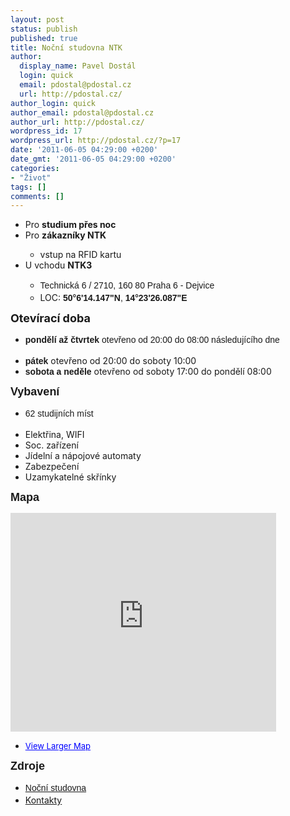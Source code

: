 ```yaml
---
layout: post
status: publish
published: true
title: Noční studovna NTK
author:
  display_name: Pavel Dostál
  login: quick
  email: pdostal@pdostal.cz
  url: http://pdostal.cz/
author_login: quick
author_email: pdostal@pdostal.cz
author_url: http://pdostal.cz/
wordpress_id: 17
wordpress_url: http://pdostal.cz/?p=17
date: '2011-06-05 04:29:00 +0200'
date_gmt: '2011-06-05 04:29:00 +0200'
categories:
- "Život"
tags: []
comments: []
---
```

<ul>
<li>Pro <b>studium přes noc</b></li>
<li>Pro <b>zákazníky NTK</b></li>
<ul>
<li>vstup na RFID kartu</li>
</ul>
<li>U vchodu <b>NTK3</b></li>
<ul>
<li><span class="Apple-style-span" style="font-family: 'Arial CE', 'Helvetica CE', Arial, helvetica, sans-serif; line-height: 21px;"><span style="font-family: 'Arial CE', 'Helvetica CE', Arial, helvetica, sans-serif;">Technická 6 / 2710,&nbsp;</span></span><span style="font-family: 'Arial CE', 'Helvetica CE', Arial, helvetica, sans-serif;"><span style="font-family: 'Arial CE', 'Helvetica CE', Arial, helvetica, sans-serif;">160 80 Praha 6 - Dejvice</span></span></li>
<li>LOC:&nbsp;<span class="Apple-style-span" style="font-family: Arial, sans-serif;"><b>50°6'14.147"N</b>, <b>14°23'26.087"E</b></span></li>
</ul>
</ul>
<div><span class="Apple-style-span" style="font-size: large;"><b>Otevírací doba</b></span></div>
<div><span class="Apple-style-span" style="font-family: 'Arial CE', 'Helvetica CE', Arial, helvetica, sans-serif; line-height: 21px;"></span>
<div style="font-family: 'Arial CE', 'Helvetica CE', Arial, helvetica, sans-serif; margin-bottom: 0px; margin-left: 0px; margin-right: 0px; margin-top: 0px; text-align: left;"></div>
<ul>
<li><span class="Apple-style-span" style="font-family: 'Arial CE', 'Helvetica CE', Arial, helvetica, sans-serif; line-height: 21px;"><strong style="font-family: 'Arial CE', 'Helvetica CE', Arial, helvetica, sans-serif;">pondělí až čtvrtek</strong>&nbsp;otevřeno od 20:00 do 08:00 následujícího dne</span></li>
<p><span class="Apple-style-span" style="font-family: 'Arial CE', 'Helvetica CE', Arial, helvetica, sans-serif; line-height: 21px;">
<li><strong style="font-family: 'Arial CE', 'Helvetica CE', Arial, helvetica, sans-serif;">pátek</strong>&nbsp;otevřeno od 20:00 do soboty 10:00</li>
<li><strong style="font-family: 'Arial CE', 'Helvetica CE', Arial, helvetica, sans-serif;">sobota a neděle&nbsp;</strong>otevřeno od soboty 17:00 do pondělí 08:00</li>
<p></span></ul>
<p><span class="Apple-style-span" style="font-family: 'Arial CE', 'Helvetica CE', Arial, helvetica, sans-serif; line-height: 21px;"><b><span class="Apple-style-span" style="font-size: large;">Vybavení</span></b><br /></span>
<ul>
<li><span class="Apple-style-span" style="font-family: 'Arial CE', 'Helvetica CE', Arial, helvetica, sans-serif; line-height: 21px;">62 studijních míst</span></li>
<p><span class="Apple-style-span" style="font-family: 'Arial CE', 'Helvetica CE', Arial, helvetica, sans-serif; line-height: 21px;">
<li>Elektřina, WIFI</li>
<li>Soc. zařízení</li>
<li>Jídelní a nápojové automaty</li>
<li>Zabezpečení</li>
<li>Uzamykatelné skřínky</li>
<p></span></ul>
<p><span class="Apple-style-span" style="font-family: 'Arial CE', 'Helvetica CE', Arial, helvetica, sans-serif; line-height: 21px;"><b><span class="Apple-style-span" style="font-size: large;">Mapa</span></b></span>
<ul><span class="Apple-style-span" style="font-family: 'Arial CE', 'Helvetica CE', Arial, helvetica, sans-serif; line-height: 21px;"> </span></ul>
<div><iframe frameborder="0" height="350" marginheight="0" marginwidth="0" scrolling="no" src="http://maps.google.com/maps?f=q&amp;source=s_q&amp;hl=en&amp;geocode=&amp;q=Narodni+Technicka+Knihovna,+Praha&amp;sll=50.099441,14.416208&amp;sspn=0.03843,0.077162&amp;ie=UTF8&amp;hq=Narodni+Technicka+Knihovna,&amp;hnear=Prague,+Czech+Republic&amp;ll=50.102565,14.391607&amp;spn=0.004803,0.009645&amp;output=embed" width="425"></iframe></div>
</div>
<p>
<ul>
<li><span class="Apple-style-span" style="font-size: 13px;"><a href="http://maps.google.com/maps?f=q&amp;source=embed&amp;hl=en&amp;geocode=&amp;q=Narodni+Technicka+Knihovna,+Praha&amp;sll=50.099441,14.416208&amp;sspn=0.03843,0.077162&amp;ie=UTF8&amp;hq=Narodni+Technicka+Knihovna,&amp;hnear=Prague,+Czech+Republic&amp;ll=50.102565,14.391607&amp;spn=0.004803,0.009645" style="color: blue; text-align: left;"><span class="Apple-style-span" style="font-size: small;">View Larger Map</span></a></span></li>
</ul>
<p><span class="Apple-style-span" style="font-family: 'Arial CE', 'Helvetica CE', Arial, helvetica, sans-serif; line-height: 21px;"><b><span class="Apple-style-span" style="font-size: large;">Zdroje</span></b></span></p>
<ul>
<li><span class="Apple-style-span" style="font-family: 'Arial CE', 'Helvetica CE', Arial, helvetica, sans-serif; line-height: 21px;"><a href="http://techlib.cz/cs/852-nocni-studovna">Noční studovna</a></span></li>
<li><a href="http://techlib.cz/cs/59-kontakty/">Kontakty</a></li>
</ul>
<div>
<div style="margin-bottom: 0px; margin-left: 0px; margin-right: 0px; margin-top: 0px;"></div>
</div>
